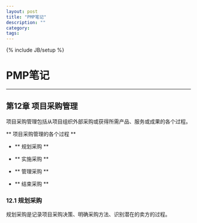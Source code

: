 ```yaml
---
layout: post
title: "PMP笔记"
description: ""
category: 
tags: 
---
```


{% include JB/setup %}
# PMP笔记
---

## 第12章 项目采购管理

项目采购管理包括从项目组织外部采购或获得所需产品、服务或成果的各个过程。

<!--break-->

** 项目采购管理的各个过程 **

- ** 规划采购 ** 

- ** 实施采购 **

- ** 管理采购 **

- ** 结束采购 ** 


### 12.1 规划采购

规划采购是记录项目采购决策、明确采购方法、识别潜在的卖方的过程。

